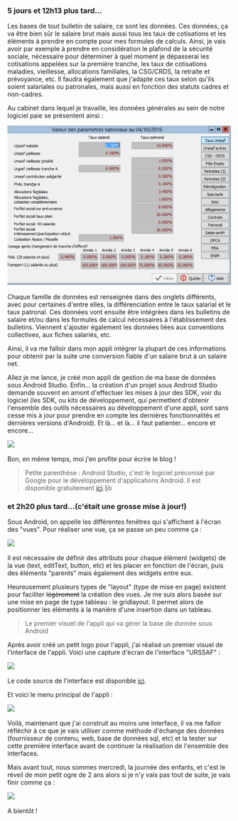 
### 5 jours et 12h13 plus tard...

Les bases de tout bulletin de salaire, ce sont les données. Ces données, ça va être bien sûr le salaire brut mais aussi tous les taux de cotisations et les éléments à prendre en compte pour mes formules de calculs. Ainsi, je vais avoir par exemple à prendre en considération le plafond de la sécurité sociale, nécessaire pour déterminer à quel moment je dépasserai les cotisations appelées sur la première tranche, les taux de cotisations maladies, vieillesse, allocations familiales, la CSG/CRDS, la retraite et prévoyance, etc. Il faudra également que j'adapte ces taux selon qu'ils soient salariales ou patronales, mais aussi en fonction des statuts cadres et non-cadres.

Au cabinet dans lequel je travaille, les données générales au sein de notre logiciel paie se présentent ainsi :

<img src="/img/image.png"/>

Chaque famille de données est renseignée dans des onglets différents, avec pour certaines d'entre  elles, la différenciation entre le taux salarial et le taux patronal. Ces données vont ensuite être intégrées dans les bulletins de salaire et/ou dans les formules de calcul nécessaires à l'établissement des bulletins. Viennent s'ajouter également les données liées aux conventions collectives, aux fiches salariés, etc.

Ainsi, il va me falloir dans mon appli intégrer la plupart de ces informations pour obtenir par la suite une conversion fiable d'un salaire brut à un salaire net.

Allez je me lance, je créé mon appli de gestion de ma base de données sous Android Studio. Enfin... la création d'un projet sous Android Studio demande souvent en amont d'effectuer les mises à jour des SDK, voir du logiciel (les SDK, ou kits de développement, qui permettent d'obtenir l'ensemble des outils nécessaires au développement d'une appli, sont sans cesse mis à jour pour prendre en compte les dernières fonctionnalités et dernières versions d'Android). Et là... et là... il faut patienter... encore et encore...

<img src="http://www.reactiongifs.com/r/aawt.gif"/>

Bon, en même temps, moi j'en profite pour écrire le blog !

> Petite parenthèse : Android Studio, c'est le logiciel préconisé par Google pour le développement d'applications Android. Il est disponible gratuitement <a href="https://developer.android.com/studio/index.html">ici</a>.§b 

### et 2h20 plus tard...(c'était une grosse mise à jour!) 

Sous Android, on appelle les différentes fenêtres qui s'affichent à l'écran des "vues". Pour réaliser une vue, ça se passe un peu comme ça :

<img src="http://i.imgur.com/3nWzyYX.gif"/>

Il est nécessaire de définir des attributs pour chaque élément (widgets) de la vue (text, editText, button, etc) et les placer en fonction de l'écran, puis des éléments "parents" mais également des widgets entre eux.

Heureusement plusieurs types de "layout" (type de mise en page) existent pour faciliter <s>légèrement</s> la création des vues. Je me suis alors basée sur une mise en page de type tableau : le gridlayout. Il permet alors de positionner les éléments à la manière d'une insertion dans un tableau.

> Le premier visuel de l'appli qui va gérer la base de donnée sous Android

Après avoir créé un petit logo pour l'appli, j'ai réalisé un premier visuel de l'interface de l'appli. Voici une capture d'écran de l'interface "URSSAF" :

<img src="https://github.com/marlenech/marlenech.github.io/blob/master/img/Screenshot_1476866687.png"/>

Le code source de l'interface est disponible <a href="https://github.com/marlenech/BddPaye/blob/master/app/src/main/res/layout/fragment_urssaf.xml">ici</a>.

Et voici le menu principal de l'appli :

<img src="https://github.com/marlenech/marlenech.github.io/blob/master/img/Screenshot_1476866716.png"/>

Voilà, maintenant que j'ai construit au moins une interface, il va me falloir réfléchir à ce que je vais utiliser comme méthode d'échange des données (fournisseur de contenu, web, base de données sql, etc) et la tester sur cette première interface avant de continuer la réalisation de l'ensemble des interfaces.

Mais avant tout, nous sommes mercredi, la journée des enfants, et c'est le réveil de mon petit ogre de 2 ans alors si je n'y vais pas tout de suite, je vais finir comme ça :

<img src="http://maguy69.centerblog.net/voir-photo?u=http://maguy69.m.a.pic.centerblog.net/e6f84f86.gif"/>

A bientôt !


